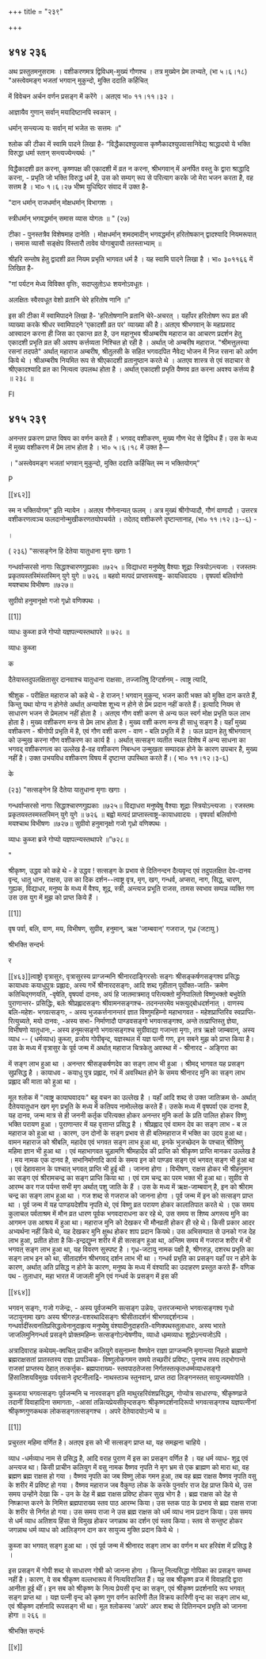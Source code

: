 +++
title = "२३९"

+++


## ४१४ २३६
अथ प्रस्तुतमनुसरामः । वशीकरणमत्र द्विविधम्-मुख्यं गौणश्च । तत्र मुख्येन प्रेम लभ्यते, (भा ५।६।१८) "अस्त्वेवमङ्ग भजतां भगवान् मुकुन्दो, मुक्ति ददाति कर्हिचित् 

में विवेचन अर्चन वर्णन प्रसङ्ग में करेंगे । अतएव भा० ११।११।३२ । 

आज्ञायैव गुणान् सर्वान् मयादिष्टानपि स्वकान् । 

धर्मान् सन्त्यज्य यः सर्वान् मां भजेत सः सत्तमः ॥" 

श्लोक की टीका में स्वामि पादने लिखा है- “विद्धैकादश्युपवास कृष्णैकादश्युपवासानिवेद्य श्राद्धादयो ये भक्ति विरुद्धा धर्मा स्तान् सन्त्यज्येन्त्यर्थः ।" 

विद्धैकादशी व्रत करना, कृष्णपक्ष की एकादशी में व्रत न करना, श्रीभगवान् में अनर्पित वस्तु के द्वारा श्राद्धादि करना, - प्रभृति जो भक्ति विरुद्ध धर्म है, उस को सम्यग् रूप से परित्याग करके जो मेरा भजन करता है, वह सत्तम है । भा० १।६।२७ भीष्म युधिष्ठिर संवाद में उक्त है- 

"दान धर्मान् राजधर्मान् मोक्षधर्मान् विभागशः । 

स्त्रीधर्मान् भगवद्धर्मान् समास व्यास योगतः ॥ " (२७) 

टीका - पुनस्तत्रैव विशेषमाह दानेति । मोक्षधर्मान् शमदमादीन् भगवद्धर्मान् हरितोषकान् द्वादश्यादि नियमरूपात् । समास व्यासौ सङ्क्षेप विस्तारौ तावेव योगाबुपायौ ततस्ताभ्याम् ॥ 

श्रीहरि सन्तोष हेतु द्वादशी व्रत नियम प्रभृति भागवत धर्म है । यह स्वामि पादने लिखा है । भा० ३०११६६ में लिखित है- 

"गां पर्यटन मेध्य विविक्त वृत्तिः, सदाप्लुतोऽधः शयनोऽवधूतः । 

अलक्षितः स्वैरवधूत वेशो व्रतानि चेरे हरितोष णानि ॥" 

इस की टीका में स्वामिपादने लिखा है- 'हरितोषणानि व्रतानि चेरे-अचरत् । यहाँपर हरितोषण रूप व्रत की व्याख्या करके श्रीधर स्वामिपादने 'एकादशी व्रत पर' व्याख्या की है। अतएव श्रीभगवान् के महाप्रसाद आस्वादन करना ही जिस का एकान्त व्रत है, उन महानुभव श्रीअम्बरीष महाराज का आचरण प्रदर्शन हेतु एकादशी प्रभृति व्रत की अवश्य कर्त्तव्यता निश्चित हो रही है । अर्थात् जो अम्बरीष महाराज. "श्रीमत्तुलस्या रसनां तदपते" अर्थात् महाराज अम्बरीष, श्रीतुलसी के सहित भगवदपित नैवेद्य भोजन में निज रसना को अर्पण किये थे । श्रीअम्बरीष नियमित रूप से श्रीएकादशी व्रतानुष्ठान करते थे । अतएव शास्त्र से एवं सदाचार से श्रीएकादश्यादि व्रत का नित्यत्व उपलब्ध होता है । अर्थात् एकादशी प्रभृति वैष्णव व्रत करना अवश्य कर्त्तव्य है ॥ २३८ ॥ 

FI 


## ४१५ २३९
अनन्तर प्रकरण प्राप्त विषय का वर्णन करते हैं । भगवद् वशीकरण, मुख्य गौण भेद से द्विविध हैं। उस के मध्य में मुख्य वशीकरण में प्रेम लाभ होता है । भा० ५।६।१८ में उक्त है— 

। "अस्त्वेवमङ्ग भजतां भगवान् मुकुन्दो, मुक्ति ददाति कर्हिचित् स्म न भक्तियोगम्” 

P 

[[४६२]] 



स्म न भक्तियोगम्" इति न्यायेन । अतएव गौणेनान्यत् फलम् । अत्र मुख्यं श्रीगोप्यादौ, गौणं वाणादौ । उत्तरत्र वशीकरणत्वञ्च फलदानोन्मुखीकरणतयोपचर्यते । तदेतद् वशीकरणे दृष्टान्तानाह, (भा० ११।१२।३--६) - 

। 

( २३६) "सत्सङ्गेन हि देतेया यातुधाना मृगाः खगाः 1 

गन्धर्वाप्सरसो नागाः सिद्धाश्चारणगुह्यकाः ॥७२५ ॥ विद्याधरा मनुष्येषु वैश्याः शूद्राः स्त्रियोऽन्त्यजाः । रजस्तमः प्रकृतयस्तस्मिंस्तस्मिन् युगे युगे ॥ ७२६ ॥ बहवो मत्पदं प्राप्तास्त्वाष्ट्र- कायधिवादयः । वृषपर्वा बलिर्वाणो मयश्चाथ विभीषणः ॥७२७॥ 

सुग्रीवो हनुमानृक्षो गजो गृध्रो वणिक्पथः । 

[[1]]

व्याधः कुब्जा व्रजे गोप्यो यज्ञपत्न्यस्तथापरे ॥ ७२८ ॥ 

व्याधः कुब्जा 

क 

दैतेयास्तदुपलक्षितासुर दानवाश्च यातुधाना राक्षसाः, तज्जातिषु दिग्दर्शनम् - त्वाष्ट्र त्यादि, 

श्रीशुक - परीक्षित महाराज को कहे थे - हे राजन् ! भगवान् मुकुन्द, भजन कारी भक्त को मुक्ति दान करते हैं, किन्तु यथा योग्य न होनेसे अर्थात् अन्यावेश शूभ्य न होने से प्रेम प्रदान नहीं करते हैं। इत्यादि नियम से साधारण भजन से प्रेमलाभ नहीं होता है । अतएव गौण वशी करण से अन्य फल स्वर्ग मोक्ष प्रभृति फल लाभ होता है। मुख्य वशीकरण मन्त्र से प्रेम लाभ होता है। मुख्य वशी करण मन्त्र ही साधु सङ्ग है। यहाँ मुख्य वशीकरण - श्रीगोपी प्रभृति में है, एवं गौण वशी करण - वाण - बलि प्रभृति में है । फल प्रदान हेतु श्रीभगवान् को उन्मुख करना गौण वशीकरण का कार्य है । अर्थात् सत्सङ्ग व्यतीत स्थल विशेष में अन्य साधना का भगवद् वशीकरणत्व का उल्लेख है-वह वशीकरण निबन्धन उन्मुखता सम्पादक होने के कारण उपचार है, मुख्य नहीं है। उक्त उभयविध वशीकरण विषय में दृष्टान्त उपस्थित करते हैं। ( भा० ११।१२।३-६) 

के 

(२३) "सत्सङ्गेन हि दैतेया यातुधाना मृगाः खगाः । 

गन्धर्वाप्सरसो नागाः सिद्धाश्चारणगुह्यकाः ॥७२५॥ विद्याधरा मनुष्येषु वैश्याः शूद्राः स्त्रियोऽन्त्यजाः । रजस्तमः प्रकृतयस्तस्मस्तस्मिन् युगे युगे ॥ ७२६ ॥ बह्वो मत्पदं प्राप्तास्त्वाष्ट्र-कायाधवादयः । वृषपर्वा बलिर्वाणो मयश्चाथ विभीषणः ॥७२७॥ सुग्रीवो हनुमानृक्षो गजो गृध्रो वणिक्पथः । 

व्याधः कुब्जा ब्रजे गोप्यो यज्ञपत्न्यस्तथापरे ॥”७२८॥ 

" 

श्रीकृष्ण, उद्धव को कहे थे - हे उद्धव ! सत्सङ्ग के प्रभाव से दितिनन्दन दैत्यवृन्द एवं तदुपलक्षित देव-दानव वृन्द, धातु धान, राक्षस, उस का दिक दर्शन--त्वाष्ट्र वृत्र, मृग, खग, गन्धर्व, अप्सरा, नाग, सिद्ध, चारण, गुह्यक, विद्याधर, मनुष्य के मध्य में वैश्य, शूद्र, स्त्री, अन्त्यज प्रभूति राजस, तामस स्वभाव सम्पन्न व्यक्ति गण उस उस युग में मुझ को प्राप्त किये हैं । 

[[1]]

वृष पर्वा, बलि, वाण, मय, विभीषण, सुग्रीव, हनुमान्, ऋक्ष 'जाम्बवान्' गजराज, गृध्र (जटायु ) 

श्रीभक्ति सन्दर्भः 

र 

[[४६३]]त्वाष्ट्रो वृत्रासुरः, वृत्रासुरस्य प्राग्जन्मनि श्रीनारदाङ्गिरसोः सङ्गः श्रीसङ्कर्षणसङ्गश्व प्रसिद्धः कायाधवः कयाधुपुत्रः प्रह्लादः, अस्य गर्भे श्रीनारदसङ्गः, आदि शब्द गृहीतान् पूर्वोक्त-जाति- क्रमेण कतिचिद्गणयति, -वृषेति, वृषपर्वा दानवः, अयं हि जातमात्रमातृ परित्यक्तो मुनिपालितो विष्णुभक्तो बभुवेति पुराणान्तर- प्रसिद्धिः, बलेः श्रीप्रह्लादसङ्गः श्रीवामनसङ्गश्च- तदनन्तरमेव भक्त्युद्बोधदर्शनात् । वाणस्य बलि-महेश- भगवत्सङ्गः, - अस्य भुजकर्त्तनानन्तरं ज्ञात विष्णुमहिम्नो महाभागवत - महेशप्राप्तिरिव स्वप्राप्ति-रित्युच्यते, मयो दानवः, -अस्य सभा- निर्माणादौ पाण्डवसङ्गो भगवत्सङ्गश्व, अन्ते तत्प्राप्तिस्तु ज्ञेया, विभीषणो यातुधानः,- अस्य हनुमत्सङ्गो भगवत्सङ्गश्च सुग्रीवाद्या गजान्ता मृगाः, तत्र ऋक्षो जाम्बवान्, अस्य व्याध -- ( धर्मव्याध) कुब्जा, व्रजोय गोपीबृन्द, यज्ञस्थल में यज्ञ पत्नी गण, इन सबने मुझ को प्राप्त किया है। उस के मध्य में वृत्रासुर के पूर्व जन्म में अर्थात् महाराज चित्रकेतु अवस्था में - श्रीनारद - अङ्गिरा का 

में सङ्ग लाभ हुआ था । अनन्तर श्रीसङ्कर्षणदेव का सङ्ग लाभ भी हुआ । श्रीमद् भागवत यह प्रसङ्ग सुप्रसिद्ध है । कायाधव - कयाधु पुत्र प्रह्लाद, गर्भ में अवस्थित होने के समय श्रीनारद मुनि का सङ्ग लाभ प्रह्लाद की माता को हुआ था । 

मूल श्लोक में "त्वाष्ट्र कायाघवादयः" बहु वचन का उल्लेख है । यहाँ आदि शब्द से उक्त जातिक्रम से- अर्थात् दैतेययातुधान खग मृग प्रभूति के मध्य में कतिपय नामोल्लेख करते हैं। उसके मध्य में वृषपर्वा एक दानव है, यह दानव, जन्म मात्र से ही जननी कर्तृक परित्यक्त होकर अनन्तर मुनि कर्ता के प्रति पालित होकर विष्णु भक्ति परायण हुआ । पुराणान्तर में यह वृत्तान्त प्रसिद्ध है । श्रीप्रह्लाद एवं वामन देव का सङ्ग लाभ - ब ल महाराज को हुआ था । कारण, उन दोनों के सङ्ग प्रभाव से ही बलिमहाराज में भक्ति का उदय हुआ था। वामन महाराज को श्रीबलि, महादेव एवं भगवत सङ्ग लाभ हुआ था, इनके भुजच्छेदन के पश्चात् श्रीविष्णु महिमा ज्ञान भी हुआ था । एवं महाभागवत चूड़ामणि श्रीमहादेव की प्राप्ति को श्रीकृष्ण प्राप्ति मानकर उल्लेख है । मय नामक एक दानव है, सभानिर्माणादि कार्य के समय इन को पाण्डव सङ्ग एवं भगवत् सङ्ग भी हुआ था । एवं देहावसान के पश्चात् भगवत् प्राप्ति भी हुई थी । जानना होगा । विभीषण, राक्षस होकर भी श्रीहनुमान का सङ्ग एवं श्रीरामचन्द्र का सङ्ग प्राप्ति किया था । एवं राम चन्द्र का परम भक्त भी हुआ था। सुग्रीव से आरम्भ कर गज पर्यन्त सभी मृग अर्थात् पशु जाति के हैं । उस के मध्य में ऋक्ष-जाम्बवान् है, इन को श्रीराम चन्द्र का सङ्ग लाभ हुआ था । गज शब्द से गजराज को जानना होगा । पूर्व जन्म में इन को सत्सङ्ग प्राप्त था । पूर्व जन्म में यह पाण्डयदेशीय नृपति थे, एवं विष्णु व्रत परायण होकर कालातिपात करते थे । एक समय कुलाचल पर्वताश्रम में मौन व्रत धारण पूर्वक भगवदाराधना कर रहे थे, उस समय स शिष्य अगस्त्य मुनि का आगमन उस आश्रय में हुआ था। महाराज मुनि को देखकर भी मौनव्रती होकर ही रहे थे। किसी प्रकार आदर अभ्यर्थना नहीं किये थे, यह देखकर मुनि क्षुब्ध होकर शाप प्रदान कियथे। उस अभिसम्पात से उनको गज देह लाभ हुआ, प्रतीत होता है कि-इन्द्रद्युम्न शरीर में ही सत्सङ्ग हुआ था, अन्तिम समय में गजराज शरीर में भी भगवत् सङ्ग लाभ हुआ था, यह विवरण सुस्पष्ट है । गृध्र-जटायु नामक पक्षी है, श्रीगरुड़, दशरथ प्रभृति का सङ्ग लाभ इन को था, सीतादर्शन श्रीभगवद् दर्शन लाभ भी था । गन्धर्व प्रभृति का प्रसङ्ग यहाँ पर न होने के कारण, अर्थात् अति प्रसिद्ध न होने के कारण, मनुष्य के मध्य में वंश्यादि का उदाहरण प्रस्तुत करते हैं- वणिक पथ - तुलाधार, महा भारत में जाजली मुनि एवं गन्धर्व के प्रसङ्ग में इस की 

[[४६४]] 

भगवन् सङ्गः, गजो गजेन्द्रः, - अस्य पूर्वजन्मनि सत्सङ्ग उन्नेयः, उत्तरजन्मान्ते भगवत्सङ्गश्व गृधो जटायुनामा खगः अस्य श्रीगरुड़-वशरथादिसङ्गः श्रीसीतादर्शनं श्रीभगवद्दर्शनञ्च । गन्धर्वादींस्त्वनतिप्रसिद्धत्वेनानुदाहृत्य मनुष्येषु वंश्यादीनुदाहरति-वणिक्पथस्तुलाधारः, अस्य भारते जाजलिमुनिगन्धर्व प्रसङ्गे प्रोक्तमहिम्नः सत्सङ्गोऽन्वेषणीयः, व्याधो धम्र्मव्याधः शूद्रोऽन्त्यजोऽपि । 

अत्रादिवाराह कथेयम्-क्वचित् प्राचीन कलियुगे वसुनाम्ना वैष्णवेन राज्ञा प्राग्जन्मनि मृगान्त्या निहतो ब्राह्मणो ब्रह्मराक्षसतां प्रातस्तस्य राज्ञः प्रापञ्चिक- विष्णुलोकगमन समये तच्छरीरं प्रविष्टः, पुनश्च तस्य तद्भोगान्ते राजसां प्राप्तस्य देहात् तत्कर्त्तृक- ब्रह्मपाराख्य- स्तवपाठतेजसा निर्गतस्तत्कृतधर्म्मव्याधसङ्गो हिंसातिशयविमुखः पर्यवसाने दृष्टनीलाद्रि- नाथस्तञ्च स्तुनवान्, प्राप्त तदा लिङ्गनस्तत् सायुज्यमवापेति । 

कुब्जाया भगवत्सङ्गः पूर्वजन्मनि च नारवसङ्ग इति माथुरहरिवंशप्रसिद्धम्, गोप्योत्र साधारण्यः, श्रीकृष्णव्रजे तदानीं विवाहादिना समागताः, -आसां तन्नित्यप्रेयसीवृन्दसङ्गः श्रीकृष्णदर्शनादिरूपो भगवत्सङ्गश्च यज्ञपत्नीनां श्रीकृष्णगुणकथक लोकसङ्गतत्सङ्गश्च । अपरे देतेयादयोऽन्ये च ॥ 

[[1]]

प्रचुरतर महिमा वर्णित है। अतएव इस को भी सत्सङ्ग प्राप्त था, यह समझना चाहिये । 

व्याध -धर्मव्याध नाम से प्रसिद्ध है, आदि वराह पुराण में इस का प्रसङ्ग वर्णित है । यह धर्म व्याध- शूद्र एवं अन्त्यज था। किसी प्राचीन कलियुग में वसु नामक वैष्णव नृपति ने मृग भ्रम से एक ब्राह्मण को मारा था, वह ब्रह्मण ब्रह्म राक्षस हो गया । वैष्णव नृपति का जब विष्णु लोक गमन हुआ, तब वह ब्रह्म राक्षस वैष्णव नृपति वसु के शरीर में प्रविष्ट हो गया । वैष्णव महाराज जब वैकुण्ठ लोक के करके पुनर्वार राज देह प्राप्त किये थे, उस समय उन्होंने देखा कि - उन के देह में ब्रह्म राक्षस प्रविष्ट होकर सुख भोग है । ब्रह्म राक्षस को देह से निष्क्रान्त करने के निमित्त ब्रह्मपाराख्य स्तव पाठ आरम्भ किया। उस स्तक पाठ के प्रभाव से ब्रह्म राक्षस राजा के शरीर से निर्गत हो गया। उस समय राजा ने उस ब्रह्म राक्षस को धर्म व्याध नाम प्रदान किया। उस समय से धर्म व्याध अतिशय हिंसा से विमुख होकर जगन्नाथ का दर्शन एवं स्तव किया। स्तव से सन्तुष्ट होकर जगन्नाथ धर्म व्याध को आलिङ्गन दान कर सायुज्य मुक्ति प्रदान किये थे । 

कुब्जा का भगवत् सङ्ग हुआ था । एवं पूर्व जन्म में श्रीनारद सङ्ग लाभ का वर्णन म थर हरिवंश में प्रसिद्ध है । 

इस प्रसङ्ग में गोपी शब्द से साधारण गोषी को जानना होगा । किन्तु नित्यसिद्धा गोपिका का प्रसङ्ग सम्भव नहीं है। कारण, वे सब श्रीकृष्ण वल्लभारूप में नित्यविराजित हैं। यह सब श्रीकृष्ण व्रज में विवाहादि द्वारा आनीता हुई थीं। इन सब को श्रीकृष्ण के नित्य प्रेयसी वृन्द का सङ्ग, एवं श्रीकृष्ण प्रदर्शनादि रूप भगवत् सङ्ग प्राप्त था । यज्ञ पत्नी वृन्द को कृष्ण गुण वर्णन कारिणी तैल विक्रय कारिणी वृन्द का सङ्ग लाभ था, एवं श्रीकृष्ण दर्शनादि रूपसङ्ग भी था। मूल श्लोकस्य 'अपरे' अपर शब्द से दितिनन्दन प्रभृति को जानना होगा ॥ २६६ ॥ 


श्रीभक्ति सन्दर्भः 

[[४]]

